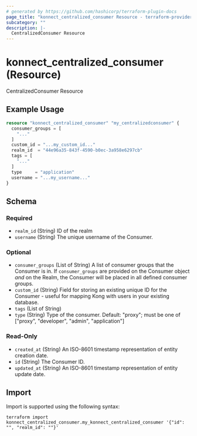 ```yaml
---
# generated by https://github.com/hashicorp/terraform-plugin-docs
page_title: "konnect_centralized_consumer Resource - terraform-provider-konnect"
subcategory: ""
description: |-
  CentralizedConsumer Resource
---
```


# konnect_centralized_consumer (Resource)

CentralizedConsumer Resource

## Example Usage

```terraform
resource "konnect_centralized_consumer" "my_centralizedconsumer" {
  consumer_groups = [
    "..."
  ]
  custom_id = "...my_custom_id..."
  realm_id  = "44e96a35-843f-4590-b0ec-3a958e6297cb"
  tags = [
    "..."
  ]
  type     = "application"
  username = "...my_username..."
}
```

<!-- schema generated by tfplugindocs -->
## Schema

### Required

- `realm_id` (String) ID of the realm
- `username` (String) The unique username of the Consumer.

### Optional

- `consumer_groups` (List of String) A list of consumer groups that the Consumer is in.
If `consumer_groups` are provided on the Consumer object _and_ on the Realm, the Consumer will be placed in all defined consumer groups.
- `custom_id` (String) Field for storing an existing unique ID for the Consumer - useful for mapping Kong with users in your existing database.
- `tags` (List of String)
- `type` (String) Type of the consumer. Default: "proxy"; must be one of ["proxy", "developer", "admin", "application"]

### Read-Only

- `created_at` (String) An ISO-8601 timestamp representation of entity creation date.
- `id` (String) The Consumer ID.
- `updated_at` (String) An ISO-8601 timestamp representation of entity update date.

## Import

Import is supported using the following syntax:

```shell
terraform import konnect_centralized_consumer.my_konnect_centralized_consumer '{"id": "", "realm_id": ""}'
```
